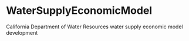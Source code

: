 # WaterSupplyEconomicModel
California Department of Water Resources water supply economic model development
